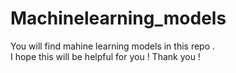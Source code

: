 # Machinelearning_models
You will find mahine learning models in this repo . <br>
I hope this will be helpful for you ! 
Thank you !
